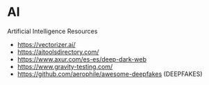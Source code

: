 # AI
Artificial Intelligence Resources

* https://vectorizer.ai/
* https://aitoolsdirectory.com/
* https://www.axur.com/es-es/deep-dark-web
* https://www.gravity-testing.com/
* https://github.com/aerophile/awesome-deepfakes (DEEPFAKES)
